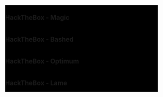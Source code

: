 <head>
  <link rel="stylesheet" href="https://github.com/dennylee22/Writeups/blob/gh-pages/assets/css/style.css">
</head>

<div class="row" style = "red;">
  <div class="column" style="background-color:#000000;">
    <h2>HackTheBox - Magic</h2>
  </div>
  <div class="column" style="background-color:#000000;">
    <h2>HackTheBox - Bashed</h2>
  </div>
</div>

<div class="row" style="red;">
  <div class="column" style="background-color:#000000;">
    <h2>HackTheBox - Optimum</h2>
  </div>
  <div class="column" style="background-color:#000000;">
    <h2>HackTheBox - Lame</h2>
  </div>
</div>

